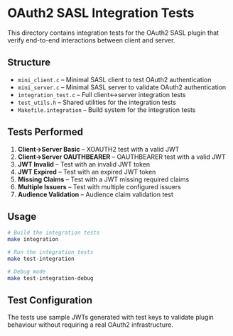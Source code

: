 # OAuth2 SASL Integration Tests

This directory contains integration tests for the OAuth2 SASL plugin that verify end-to-end interactions between client and server.

## Structure

- `mini_client.c` – Minimal SASL client to test OAuth2 authentication
- `mini_server.c` – Minimal SASL server to validate OAuth2 authentication  
- `integration_test.c` – Full client↔server integration tests
- `test_utils.h` – Shared utilities for the integration tests
- `Makefile.integration` – Build system for the integration tests

## Tests Performed

1. **Client→Server Basic** – XOAUTH2 test with a valid JWT
2. **Client→Server OAUTHBEARER** – OAUTHBEARER test with a valid JWT  
3. **JWT Invalid** – Test with an invalid JWT token
4. **JWT Expired** – Test with an expired JWT token
5. **Missing Claims** – Test with a JWT missing required claims
6. **Multiple Issuers** – Test with multiple configured issuers
7. **Audience Validation** – Audience claim validation test

## Usage

```bash
# Build the integration tests
make integration

# Run the integration tests
make test-integration

# Debug mode
make test-integration-debug
```

## Test Configuration

The tests use sample JWTs generated with test keys to validate plugin behaviour without requiring a real OAuth2 infrastructure.